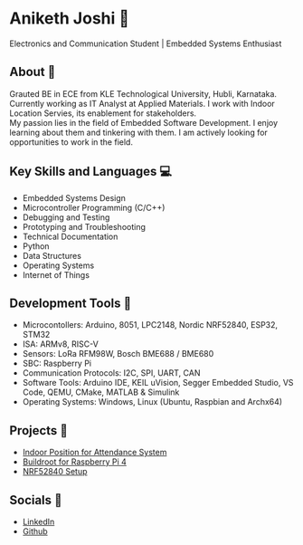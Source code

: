 # Aniketh Joshi :eyes: 

Electronics and Communication Student | Embedded Systems Enthusiast 

## About :book:
Grauted BE in ECE from KLE Technological University, Hubli, Karnataka. Currently working as IT Analyst at Applied Materials. I work with Indoor Location Servies, its enablement for stakeholders.   
My passion lies in the field of Embedded Software Development. I enjoy learning about them and tinkering with them. I am actively looking for opportunities to work in the field. 

## Key Skills and Languages :computer: 
  - Embedded Systems Design
  - Microcontroller Programming (C/C++)
  - Debugging and Testing
  - Prototyping and Troubleshooting
  - Technical Documentation
  - Python
  - Data Structures 
  - Operating Systems
  - Internet of Things
  
  
## Development Tools :hammer: 
  - Microcontollers: Arduino, 8051, LPC2148, Nordic NRF52840, ESP32, STM32
  - ISA: ARMv8, RISC-V 
  - Sensors: LoRa RFM98W, Bosch BME688 / BME680
  - SBC: Raspberry Pi
  - Communication Protocols: I2C, SPI, UART, CAN
  - Software Tools: Arduino IDE, KEIL uVision, Segger Embedded Studio, VS Code, QEMU, CMake, MATLAB & Simulink
  - Operating Systems: Windows, Linux (Ubuntu, Raspbian and Archx64) 
  

## Projects :paperclip:
  - [Indoor Position for Attendance System](https://github.com/anikethj61/AttendanceSystem)
  - [Buildroot for Raspberry Pi 4](https://github.com/anikethj61/BuildrootRaspberryPi4)
  - [NRF52840 Setup](https://github.com/anikethj61/NRF52840)

## Socials :link: 
  - [LinkedIn](www.linkedin.com/in/anikethj) 
  - [Github](https://github.com/anikethj61)

